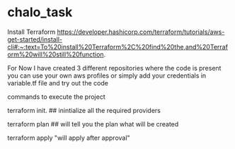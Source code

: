 # chalo_task


Install Terraform 
https://developer.hashicorp.com/terraform/tutorials/aws-get-started/install-cli#:~:text=To%20install%20Terraform%2C%20find%20the,and%20Terraform%20will%20still%20function.


For Now I have created 3 different repositories where the code is present
you can use your own aws profiles or simply add your credentials in variable.tf file and try out the code

commands to execute the project

terraform init.  ## inintialize all the required providers

terraform plan ## will tell you the plan what will be created

terraform apply "will apply after approval"

